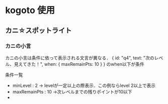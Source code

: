 # kogoto 使用
## カニ☆スポットライト
### カニの小言
カニの小言は条件に依って表示される文言が異なる．
{ id: "q4", text: "次のレベル、見えてきた！", when: { maxRemainPts: 10 } }
のwhen以下が条件

条件一覧
- minLevel : 2 -> levelが一定以上の際表示．この例ならlevel 2以上で表示
- maxRemainPts : 10 ->次レベルまでの残りポイントが10以下
- 